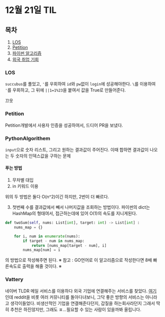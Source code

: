 # 12월 21일 TIL

## 목차
1. [LOS](#LOS)
2. [Petition](#Petition)
3. [파이썬 알고리즘](#PythonAlgorithem)
4. [외국 취업 기회](#Vattery)

### LOS
`succubus`를 풀었고,
`'`를 우회하여 `id`와 `pw`없이 `login`에 성공해야한다.
`\`를 이용하여 `'`를 우회하고, 그 뒤에 `||1=1%23`을 붙여서 값을 True로 만들어준다.

끄읏

### Petition
Petition개발에서 사용자 인증을 성공하여서, 드디어 PR을 보냈다.

### PythonAlgorithem
`input`으로 숫자 리스트, 그리고 원하는 결과값이 주어진다.
이때 합하면 결과값이 나오는 두 숫자의 인덱스값을 구하는 문제

#### 푸는 방법
1. 무차별 대입
2. in 키워드 이용

위의 두 방법은 둘다 O(n^2)이긴 하지만, 2번이 더 빠르다.

3. 첫번째 수를 결과값에서 빼서 나머지값을 조회하는 방법이다.
파이썬의 dict는 HashMap의 형태여서, 접근하는데에 있어 O(1)의 속도를 지니게된다.
```python
def twoSum(self, nums: List[int], target: int) -> List[int] :
    nums_map = {}

    for i, num in enumerate(nums):
        if target - num in nums_map:
            return [nums_map[target - num], i]
        nums_map[num] = i
```
의 방법으로 작성해주면 된다.
※ 참고 : GO언어로 이 알고리즘으로 작성한다면 8배 빠른속도로 출력을 해줄 것이다. ※

### Vattery
네이버 TLDR 메일 서비스를 이용하다 외국 기업에 연결해주는 서비스를 찾았다.
[여기](https://www.vettery.com/candidate/tech?utm_source=newsletter&utm_medium=tldrnewsletter&utm_term=tech&utm_content=grouped&utm_campaign=ad-92174)인데
reddit을 비롯 여러 커뮤니티를 돌아다녀보니, 그닥 좋은 방향의 서비스는 아니라고 생각이들었다.
비생산적인 기업을 연결해준다던지, 갑질을 하는회사라던지
그래서 딱히 추천은 하진않지만, 그래도 ㅍ...필요할 수 있는 사람이 있을까봐 올립니다.
